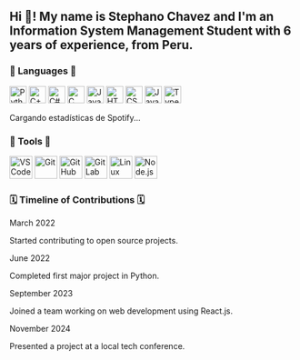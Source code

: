 <!DOCTYPE HTML>
<html lang="SP">
<head>
    <meta charset="UTF-8">
    <meta name="viewport" content="width=device-width, initial-scale=1.0">
</head>
<body>
    <h2 class="center">Hi 👋! My name is Stephano Chavez and I'm an Information System Management Student with 6 years of experience, from Peru.</h2>
    <h3 class="center">💬 Languages 💬</h3>
    <div class="center">
        <img src="https://cdn.jsdelivr.net/gh/devicons/devicon/icons/python/python-original.svg" height="30" alt="Python" />
        <img src="https://cdn.jsdelivr.net/gh/devicons/devicon/icons/cplusplus/cplusplus-original.svg" height="30" alt="C++" />
        <img src="https://cdn.jsdelivr.net/gh/devicons/devicon/icons/csharp/csharp-original.svg" height="30" alt="C#" />
        <img src="https://cdn.jsdelivr.net/gh/devicons/devicon/icons/c/c-original.svg" height="30" alt="C" />
        <img src="https://cdn.jsdelivr.net/gh/devicons/devicon/icons/java/java-original.svg" height="30" alt="Java" />
        <img src="https://cdn.jsdelivr.net/gh/devicons/devicon/icons/html5/html5-original.svg" height="30" alt="HTML5" />
        <img src="https://cdn.jsdelivr.net/gh/devicons/devicon/icons/css3/css3-original.svg" height="30" alt="CSS3" />
        <img src="https://cdn.jsdelivr.net/gh/devicons/devicon/icons/javascript/javascript-original.svg" height="30" alt="JavaScript" />
        <img src="https://cdn.jsdelivr.net/gh/devicons/devicon/icons/typescript/typescript-original.svg" height="30" alt="TypeScript" />
    </div>
    <div id="spotify-stats" class="center">
        <p>Cargando estadísticas de Spotify...</p>
    </div>
    <h3 class="center">🔧 Tools 🔧</h3>
    <div class="center">
        <img src="https://cdn.jsdelivr.net/gh/devicons/devicon/icons/vscode/vscode-original.svg" height="40" alt="VS Code" />
        <img src="https://cdn.jsdelivr.net/gh/devicons/devicon/icons/git/git-original.svg" height="40" alt="Git" />
        <img src="https://cdn.jsdelivr.net/gh/devicons/devicon/icons/github/github-original.svg" height="40" alt="GitHub" />
        <img src="https://cdn.jsdelivr.net/gh/devicons/devicon/icons/gitlab/gitlab-original.svg" height="40" alt="GitLab" />
        <img src="https://cdn.jsdelivr.net/gh/devicons/devicon/icons/linux/linux-original.svg" height="40" alt="Linux" />
        <img src="https://cdn.jsdelivr.net/gh/devicons/devicon/icons/nodejs/nodejs-original.svg" height="40" alt="Node.js" />
    </div>
    <h3 class="center">🗓️ Timeline of Contributions 🗓️</h3>
    <div class="timeline">
        <div class="timeline-event timeline-event-left">
            <div class="timeline-event-date">March 2022</div>
            <p>Started contributing to open source projects.</p>
        </div>
        <div class="timeline-event timeline-event-right">
            <div class="timeline-event-date">June 2022</div>
            <p>Completed first major project in Python.</p>
        </div>
        <div class="timeline-event timeline-event-left">
            <div class="timeline-event-date">September 2023</div>
            <p>Joined a team working on web development using React.js.</p>
        </div>
        <div class="timeline-event timeline-event-right">
            <div class="timeline-event-date">November 2024</div>
            <p>Presented a project at a local tech conference.</p>
        </div>
    </div>
</body>
</html>
